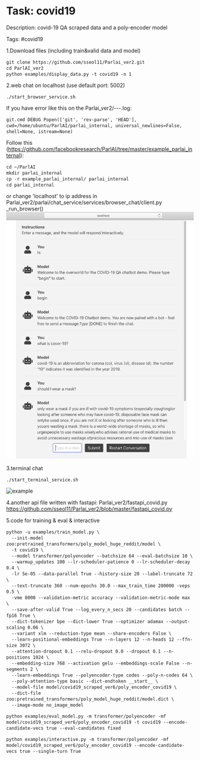Task: covid19
==============
Description: covid-19 QA scraped data and a poly-encoder model

Tags: #covid19


1.Download files (including train&valid data and model)
```
git clone https://github.com/sseol11/Parlai_ver2.git
cd ParlAI_ver2
python examples/display_data.py -t covid19 -n 1
```

2.web chat on localhost (use default port: 5002)
```
./start_browser_service.sh
```
If you have error like this on the Parlai_ver2/---.log:
```
git.cmd DEBUG Popen(['git', 'rev-parse', 'HEAD'], cwd=/home/ubuntu/ParlAI/parlai_internal, universal_newlines=False, shell=None, istream=None)
```
Follow this (https://github.com/facebookresearch/ParlAI/tree/master/example_parlai_internal):
```
cd ~/ParlAI
mkdir parlai_internal
cp -r example_parlai_internal/ parlai_internal
cd parlai_internal
```

or change 'localhost' to ip address in Parlai_ver2/parlai/chat_service/services/browser_chat/client.py _run_browser()
![example](https://github.com/qli74/ParlAI/blob/master/cov1.png)


3.terminal chat
```
./start_terminal_service.sh
```
![example](https://github.com/sseol11/Parlai_ver2/blob/master/cov_terminal.png)


4.another api file written with fastapi: Parlai_ver2/fastapi_covid.py\
https://github.com/sseol11/Parlai_ver2/blob/master/fastapi_covid.py

5.code for training & eval & interactive
```
python -u examples/train_model.py \
  --init-model zoo:pretrained_transformers/poly_model_huge_reddit/model \
  -t covid19 \
  --model transformer/polyencoder --batchsize 64 --eval-batchsize 10 \
  --warmup_updates 100 --lr-scheduler-patience 0 --lr-scheduler-decay 0.4 \
  -lr 5e-05 --data-parallel True --history-size 20 --label-truncate 72 \
  --text-truncate 360 --num-epochs 30.0 --max_train_time 200000 -veps 0.5 \
  -vme 8000 --validation-metric accuracy --validation-metric-mode max \
  --save-after-valid True --log_every_n_secs 20 --candidates batch --fp16 True \
  --dict-tokenizer bpe --dict-lower True --optimizer adamax --output-scaling 0.06 \
  --variant xlm --reduction-type mean --share-encoders False \
  --learn-positional-embeddings True --n-layers 12 --n-heads 12 --ffn-size 3072 \
  --attention-dropout 0.1 --relu-dropout 0.0 --dropout 0.1 --n-positions 1024 \
  --embedding-size 768 --activation gelu --embeddings-scale False --n-segments 2 \
  --learn-embeddings True --polyencoder-type codes --poly-n-codes 64 \
  --poly-attention-type basic --dict-endtoken __start__ \
  --model-file model/covid19_scraped_ver6/poly_encoder_covid19 \
  --dict-file zoo:pretrained_transformers/poly_model_huge_reddit/model.dict \
  --image-mode no_image_model
```
```
python examples/eval_model.py -m transformer/polyencoder -mf model/covid19_scraped_ver6/poly_encoder_covid19 -t covid19 --encode-candidate-vecs true --eval-candidates fixed  
```
```
python examples/interactive.py -m transformer/polyencoder -mf model/covid19_scraped_ver6/poly_encoder_covid19 --encode-candidate-vecs true --single-turn True
```
